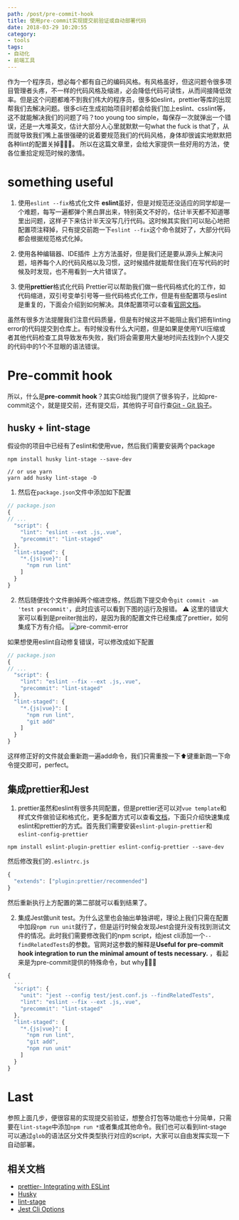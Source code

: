 ```yaml
---
path: /post/pre-commit-hook
title: 使用pre-commit实现提交前验证或自动部署代码
date: 2018-03-29 10:20:55
category:
- tools
tags:
- 自动化
- 前端工具
---
```


作为一个程序员，想必每个都有自己的编码风格。有风格虽好，但这问题令很多项目管理者头疼，不一样的代码风格及缩进，必会降低代码可读性，从而间接降低效率。但是这个问题都难不到我们伟大的程序员，很多如eslint，prettier等库的出现帮我们去解决问题。很多cli在生成初始项目时都会给我们加上eslint、csslint等，这不就能解决我们的问题了吗？too young too simple，每保存一次就弹出一个错误，还是一大堆英文，估计大部分人心里就默默一句what the fuck is that了，从而就导致我们嘴上虽很强硬的说着要规范我们的代码风格，身体却很诚实地默默把各种lint的配置关掉🤷🏼‍♂️。
所以在这篇文章里，会给大家提供一些好用的方法，使各位重拾定规范时候的激情。

# something useful
1. 使用`eslint --fix`格式化文件
**eslint**虽好，但是对规范还没适应的同学却是一个难题，每写一遍都弹个黑白屏出来，特别英文不好的，估计半天都不知道哪里出问题，这样子下来估计半天没写几行代码。这时候其实我们可以贴心地把配置项注释掉，只有提交前跑一下`eslint --fix`这个命令就好了，大部分代码都会根据规范格式化掉。

2. 使用各种编辑器、IDE插件
上方方法虽好，但是我们还是要从源头上解决问题，培养每个人的代码风格以及习惯，这时候插件就能帮住我们在写代码的时候及时发现，也不用看到一大片错误了。

3. 使用**prettier**格式化代码
Prettier可以帮助我们做一些代码格式化的工作，如代码缩进，双引号变单引号等一些代码格式化工作，但是有些配置项与eslint是重复的，下面会介绍到如何解决。具体配置项可以查看[官网文档](https://prettier.io/docs/en/install.html)。

虽然有很多方法提醒我们注意代码质量，但是有时候这并不能阻止我们把有linting error的代码提交到仓库上。有时候没有什么大问题，但是如果是使用YUI压缩或者其他代码检查工具导致发布失败，我们将会需要用大量地时间去找到n个人提交的代码中的1个不显眼的语法错误。

# Pre-commit hook
所以，什么是**pre-commit hook**？其实Git给我门提供了很多钩子，比如pre-commit这个，就是提交前，还有提交后，其他钩子可自行查[Git - Git 钩子](https://git-scm.com/book/zh/v2/%E8%87%AA%E5%AE%9A%E4%B9%89-Git-Git-%E9%92%A9%E5%AD%90)。

## husky + lint-stage
假设你的项目中已经有了eslint和使用vue，然后我们需要安装两个package

```shell
npm install husky lint-stage --save-dev

// or use yarn
yarn add husky lint-stage -D
```

1. 然后在`package.json`文件中添加如下配置

```javascript
// package.json
{
// ...
  "script": {
    "lint": "eslint --ext .js,.vue",
    "precommit": "lint-staged"
  },
  "lint-staged": {
    "*.{js|vue}": [
      "npm run lint"
    ]
  }
}
```

2. 然后随便找个文件删掉两个缩进空格，然后跑下提交命令`git commit -am 'test precommit'`，此时应该可以看到下图的运行及报错。
⚠️ 这里的错误大家可以看到是preiiter抛出的，是因为我的配置文件已经集成了prettier，如何集成下方有介绍。
![pre-commit-error]()

如果想使用eslint自动修复错误，可以修改成如下配置

```javascript
// package.json
{
// ...
  "script": {
    "lint": "eslint --fix --ext .js,.vue",
    "precommit": "lint-staged"
  },
  "lint-staged": {
    "*.{js|vue}": [
      "npm run lint",
      "git add"
    ]
  }
}
```

这样修正好的文件就会重新跑一遍add命令，我们只需重按一下⬆️键重新跑一下命令提交即可，perfect。

## 集成prettier和Jest
1. prettier虽然和eslint有很多共同配置，但是prettier还可以对`vue template`和样式文件做验证和格式化，更多配置方式可以查看[文档](https://prettier.io/docs/en/index.html)，下面只介绍快速集成eslint和prettier的方式。首先我们需要安装`eslint-plugin-prettier`和`eslint-config-prettier`

```shell
npm install eslint-plugin-prettier eslint-config-prettier --save-dev
```

然后修改我们的`.eslintrc.js`

```javascript
{
  "extends": ["plugin:prettier/recommended"]
}
```

然后重新执行上方配置的第二部就可以看到结果了。

2. 集成Jest做unit test。为什么这里也会抽出单独讲呢，理论上我们只需在配置中加段`npm run unit`就行了，但是运行时候会发现Jest会提升没有找到测试文件的情况。此时我们需要修改我们的npm script，给jest cli添加一个`--findRelatedTests`的参数。官网对这参数的解释是**Useful for pre-commit hook integration to run the minimal amount of tests necessary.** ，看起来是为pre-commit提供的特殊命令，but why🤷🏼‍♂️
```javascript
{
  ...
  "script": {
    "unit": "jest --config test/jest.conf.js --findRelatedTests",
    "lint": "eslint --fix --ext .js,.vue",
    "precommit": "lint-staged"
  },
  "lint-staged": {
    "*.{js|vue}": [
      "npm run lint",
      "git add",
      "npm run unit"
    ]
  }
}
```

# Last
参照上面几步，便很容易的实现提交前验证，想整合打包等功能也十分简单，只需要在`lint-stage`中添加`npm run *`或者集成其他命令。我们也可以看到lint-stage可以通过`glob`的语法区分文件类型执行对应的script，大家可以自由发挥实现一下自动部署。

## 相关文档

* [prettier- Integrating with ESLint](https://prettier.io/docs/en/eslint.html)
* [Husky](https://github.com/typicode/husky/tree/master)
* [lint-stage](https://www.npmjs.com/package/lint-staged)
* [Jest Cli Options](https://facebook.github.io/jest/docs/en/cli.html#findrelatedtests-spaceseparatedlistofsourcefiles)
